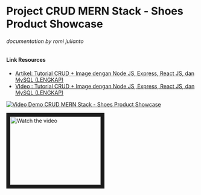 # Project CRUD MERN Stack - Shoes Product Showcase
###### _documentation by romi julianto_
#### Link Resources
- [Artikel: Tutorial CRUD + Image dengan Node JS, Express, React JS, dan MySQL (LENGKAP)](https://mfikri.com/artikel/crud-upload-express-reactjs)
- [VIdeo : Tutorial CRUD + Image dengan Node JS, Express, React JS, dan MySQL (LENGKAP)](https://www.youtube.com/watch?v=jPjPGAQOMac)

[![Video Demo CRUD MERN Stack - Shoes Product Showcase](https://i.ibb.co/17CxPTC/Screenshot-2022-09-19-084300.png)](https://youtu.be/yOr3iyguOzc)


<a href="https://www.youtube.com/embed/yOr3iyguOzc" target="_blank">
 <img src="https://i.ibb.co/17CxPTC/Screenshot-2022-09-19-084300.png" alt="Watch the video" width="240" height="180" border="10" />
</a>

